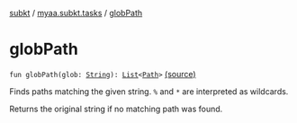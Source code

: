 [subkt](../index.md) / [myaa.subkt.tasks](index.md) / [globPath](./glob-path.md)

# globPath

`fun globPath(glob: `[`String`](https://kotlinlang.org/api/latest/jvm/stdlib/kotlin/-string/index.html)`): `[`List`](https://kotlinlang.org/api/latest/jvm/stdlib/kotlin.collections/-list/index.html)`<`[`Path`](https://docs.oracle.com/javase/9/docs/api/java/nio/file/Path.html)`>` [(source)](https://github.com/Myaamori/SubKt/blob/master/src/main/kotlin/myaa/subkt/tasks/plugin.kt#L126)

Finds paths matching the given string. `%` and `*` are interpreted as wildcards.

Returns the original string if no matching path was found.

